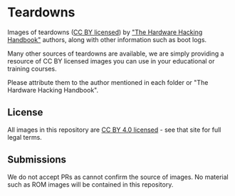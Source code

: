# Teardowns
Images of teardowns ([CC BY licensed](https://creativecommons.org/licenses/by/4.0/)) by ["The Hardware Hacking Handbook"](https://nostarch.com/hardwarehacking) authors, along with other information such as boot logs.

Many other sources of teardowns are available, we are simply providing a resource of CC BY licensed images you can use in your educational or training courses.

Please attribute them to the author mentioned in each folder or "The Hardware Hacking Handbook".

## License

All images in this repository are [CC BY 4.0 licensed](https://creativecommons.org/licenses/by/4.0/) - see that site for full legal terms.

## Submissions

We do not accept PRs as cannot confirm the source of images. No material such as ROM images will be contained in this repository.
